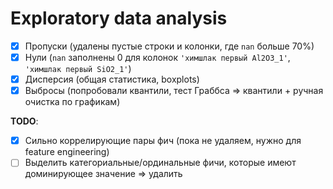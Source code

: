 # Exploratory data analysis
- [x] Пропуски (удалены пустые строки и колонки, где `nan` больше 70%)
- [x] Нули (`nan` заполнены 0 для колонок `'химшлак первый Al2O3_1'`, `'химшлак первый SiO2_1'`)
- [x] Дисперсия (общая статистика, boxplots)
- [x] Выбросы (попробовали квантили, тест Граббса => квантили + ручная очистка по графикам)

**TODO**:
- [x] Сильно коррелирующие пары фич (пока не удаляем, нужно для feature engineering)
- [ ] Выделить категориальные/ординальные фичи, которые имеют доминирующее значение => удалить
